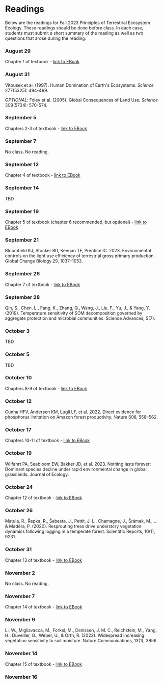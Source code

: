 # Readings
Below are the readings for Fall 2023 Principles of Terrestrial Ecosystem Ecology.
These readings should be done before class. In each case, students must submit a short
summary of the reading as well as two questions that arose during the reading.

### August 29
Chapter 1 of textbook
	- [link to EBook](https://link.springer.com/book/10.1007/978-1-4419-9504-9)

### August 31
Vitousek et al. (1997). Human Domination of Earth's Ecosystems. *Science* 277(5325): 494-499.

*OPTIONAL*: Foley et al. (2005). Global Consequences of Land Use. *Science* 309(5734): 570-574.

### September 5
Chapters 2-3 of textbook
	- [link to EBook](https://link.springer.com/book/10.1007/978-1-4419-9504-9)

### September 7
No class. No reading.

### September 12
Chapter 4 of textbook
	- [link to EBook](https://link.springer.com/book/10.1007/978-1-4419-9504-9)

### September 14
TBD

### September 19
Chapter 5 of textbook (chapter 6 recommended, but optional)
	- [link to EBook](https://link.springer.com/book/10.1007/978-1-4419-9504-9)

### September 21
Bloomfield KJ, Stocker BD, Keenan TF, Prentice IC. 2023. Environmental controls on 
the light use efficiency of terrestrial gross primary production. 
Global Change Biology 29, 1037–1053.

### September 26
Chapter 7 of textbook
	- [link to EBook](https://link.springer.com/book/10.1007/978-1-4419-9504-9)

### September 28
Qin, S., Chen, L., Fang, K., Zhang, Q., Wang, J., Liu, F., Yu, J., & Yang, Y. (2019). 
Temperature sensitivity of SOM decomposition governed by aggregate protection and microbial communities. 
Science Advances, 5(7).

### October 3
TBD

### October 5
TBD

### October 10
Chapters 8-9 of textbook
	- [link to EBook](https://link.springer.com/book/10.1007/978-1-4419-9504-9)

### October 12
Cunha HFV, Andersen KM, Lugli LF, et al. 2022. Direct evidence for phosphorus limitation on Amazon forest productivity. Nature 608, 558–562.

### October 17
Chapters 10-11 of textbook
	- [link to EBook](https://link.springer.com/book/10.1007/978-1-4419-9504-9)

### October 19
Wilfahrt PA, Seabloom EW, Bakker JD, et al. 2023. Nothing lasts forever: 
Dominant species decline under rapid environmental change in global grasslands. Journal of Ecology.

### October 24
Chapter 12 of textbook
	- [link to EBook](https://link.springer.com/book/10.1007/978-1-4419-9504-9)

### October 26
Matula, R., Řepka, R., Šebesta, J., Pettit, J. L., Chamagne, J., Šrámek, M., ... & Maděra, P. (2020). 
Resprouting trees drive understory vegetation dynamics following logging in a temperate forest. Scientific Reports, 10(1), 9231.

### October 31
Chapter 13 of textbook
	- [link to EBook](https://link.springer.com/book/10.1007/978-1-4419-9504-9)

### November 2
No class. No reading.

### November 7
Chapter 14 of textbook
	- [link to EBook](https://link.springer.com/book/10.1007/978-1-4419-9504-9)

### November 9
Li, W., Migliavacca, M., Forkel, M., Denissen, J. M. C., Reichstein, M., Yang, H., 
Duveiller, G., Weber, U., & Orth, R. (2022). Widespread increasing vegetation sensitivity to soil moisture. 
Nature Communications, 13(1), 3959.

### November 14
Chapter 15 of textbook
	- [link to EBook](https://link.springer.com/book/10.1007/978-1-4419-9504-9)

### November 16

